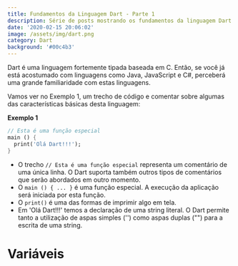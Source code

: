 ```yaml
---
title: Fundamentos da Linguagem Dart - Parte 1
description: Série de posts mostrando os fundamentos da linguagem Dart.
date: '2020-02-15 20:06:02'
image: /assets/img/dart.png
category: Dart
background: '#00c4b3'
---
```

Dart é uma linguagem fortemente tipada baseada em C. Então, se você já está acostumado com linguagens como Java, JavaScript e C#, perceberá uma grande familiaridade com estas linguagens.

Vamos ver no Exemplo 1, um trecho de código e comentar sobre algumas das características básicas desta linguagem:

**Exemplo 1**
```dart
// Esta é uma função especial
main () {
  print('Olá Dart!!!');
}
```

* O trecho ``` // Esta é uma função especial ``` representa um comentário de uma única linha. O Dart suporta também outros tipos de comentários que serão abordados em outro momento.
* O ``` main () { ... } ``` é uma função especial. A execução da aplicação será iniciada por esta função.
* O ``` print() ``` é uma das formas de imprimir algo em tela.
* Em 'Olá Dart!!!' temos a declaração de uma string literal. O Dart permite tanto a utilização de aspas simples ('') como aspas duplas ("") para a escrita de uma string.

# Variáveis
